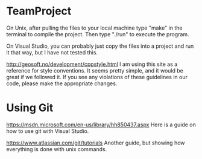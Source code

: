 # TeamProject

On Unix, after pulling the files to your local machine type 
"make" in the terminal to compile the project. Then type
"./run" to execute the program.

On Visual Studio, you can probably just copy the files into
a project and run it that way, but I have not tested this.

http://geosoft.no/development/cppstyle.html
I am using this site as a reference for style conventions.
It seems pretty simple, and it would be great if we followed
it. If you see any violations of these guidelines in our
code, please make the appropriate changes.

# Using Git

https://msdn.microsoft.com/en-us/library/hh850437.aspx
Here is a guide on how to use git with Visual Studio.

https://www.atlassian.com/git/tutorials
Another guide, but showing how everything is done with unix
commands.
